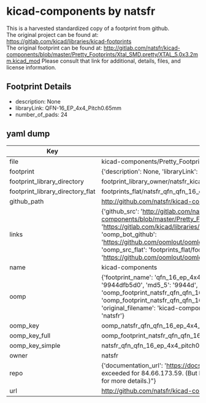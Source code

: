 # kicad-components by natsfr  
This is a harvested standardized copy of a footprint from github.  
The original project can be found at:  
https://gitlab.com/kicad/libraries/kicad-footprints  
The original footprint can be found at:
http://gitlab.com/natsfr/kicad-components/blob/master/Pretty_Footprints/Xtal_SMD.pretty/XTAL_5.0x3.2mm.kicad_mod
Please consult that link for additional, details, files, and license information.  
## Footprint Details
* description: None  
* libraryLink: QFN-16_EP_4x4_Pitch0.65mm  
* number_of_pads: 24  
## yaml dump  
| Key | Value |  
| --- | --- |  
| file | kicad-components/Pretty_Footprints/QFN.pretty/QFN-16_EP_4x4_Pitch0.65mm.kicad_mod |  
| footprint | {'description': None, 'libraryLink': 'QFN-16_EP_4x4_Pitch0.65mm', 'number_of_pads': 24} |  
| footprint_library_directory | footprint_library_owner/natsfr_kicad-components |  
| footprint_library_directory_flat | footprints_flat/natsfr_qfn_qfn_16_ep_4x4_pitch0_65mm/working |  
| github_path | http://github.com/natsfr/kicad-components/blob/master/Pretty_Footprints/QFN.pretty/QFN-16_EP_4x4_Pitch0.65mm.kicad_mod |  
| links | {'github_src': 'http://gitlab.com/natsfr/kicad-components/blob/master/Pretty_Footprints/Xtal_SMD.pretty/XTAL_5.0x3.2mm.kicad_mod', 'github_src_repo': 'https://gitlab.com/kicad/libraries/kicad-footprints', 'oomp_bot': 'footprints/natsfr_qfn_qfn_16_ep_4x4_pitch0_65mm/working', 'oomp_bot_github': 'https://github.com/oomlout/oomlout_oomp_footprint_bot/tree/main/footprints/natsfr_qfn_qfn_16_ep_4x4_pitch0_65mm/working', 'oomp_src_flat': 'footprints_flat/footprints_flat/natsfr_qfn_qfn_16_ep_4x4_pitch0_65mm/working', 'oomp_src_flat_github': 'https://github.com/oomlout/oomlout_oomp_footprint_src/tree/main/footprints_flat/natsfr_qfn_qfn_16_ep_4x4_pitch0_65mm/working'} |  
| name | kicad-components |  
| oomp | {'footprint_name': 'qfn_16_ep_4x4_pitch0_65mm', 'library_name': 'qfn', 'md5': '9944dfb5d0761d94e243a61513efe7f9', 'md5_10': '9944dfb5d0', 'md5_5': '9944d', 'md5_6': '9944df', 'oomp_key': 'oomp_natsfr_qfn_qfn_16_ep_4x4_pitch0_65mm', 'oomp_key_extra': 'oomp_footprint_natsfr_qfn_qfn_16_ep_4x4_pitch0_65mm', 'oomp_key_full': 'oomp_footprint_natsfr_qfn_qfn_16_ep_4x4_pitch0_65mm_9944df', 'oomp_key_simple': 'natsfr_qfn_qfn_16_ep_4x4_pitch0_65mm', 'original_filename': 'kicad-components/Pretty_Footprints/QFN.pretty/QFN-16_EP_4x4_Pitch0.65mm.kicad_mod', 'owner_name': 'natsfr'} |  
| oomp_key | oomp_natsfr_qfn_qfn_16_ep_4x4_pitch0_65mm |  
| oomp_key_full | oomp_footprint_natsfr_qfn_qfn_16_ep_4x4_pitch0_65mm |  
| oomp_key_simple | natsfr_qfn_qfn_16_ep_4x4_pitch0_65mm |  
| owner | natsfr |  
| repo | {'documentation_url': 'https://docs.github.com/rest/overview/resources-in-the-rest-api#rate-limiting', 'message': "API rate limit exceeded for 84.66.173.59. (But here's the good news: Authenticated requests get a higher rate limit. Check out the documentation for more details.)"} |  
| url | http://github.com/natsfr/kicad-components |  

